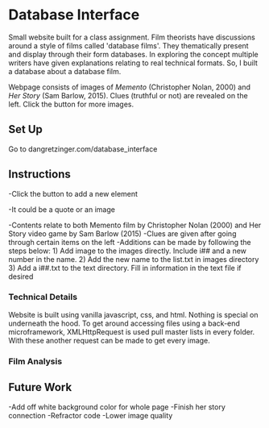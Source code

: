 # Database Interface
Small website built for a class assignment. Film theorists have discussions around a style of films called 'database films'. They thematically present and display through their form databases. In exploring the concept multiple writers have given explanations relating to real technical formats. So, I built a database about a database film. 

Webpage consists of images of *Memento* (Christopher Nolan, 2000) and *Her Story* (Sam Barlow, 2015). Clues (truthful or not) are revealed on the left. Click the button for more images.
 
## Set Up
Go to dangretzinger.com/database_interface

## Instructions
-Click the button to add a new element

-It could be a quote or an image

-Contents relate to both Memento film by Christopher Nolan (2000) and Her Story video game by Sam Barlow (2015)
-Clues are given after going through certain items on the left
-Additions can be made by following the steps below:
	1) Add image to the images directly. Include i## and a new number in the name.
	2) Add the new name to the list.txt in images directory
	3) Add a i##.txt to the text directory. Fill in information in the text file if desired

### Technical Details
Website is built using vanilla javascript, css, and html. Nothing is special on underneath the hood. To get around accessing files using a back-end microframework, XMLHttpRequest is used pull master lists in every folder. With these another request can be made to get every image.

### Film Analysis

## Future Work
  -Add off white background color for whole page
  -Finish her story connection
  -Refractor code
  -Lower image quality
